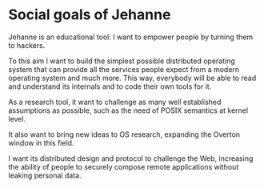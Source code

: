 # Social goals of Jehanne

Jehanne is an educational tool: I want to empower people by 
turning them to hackers.

To this aim I want to build the simplest possible distributed
operating system that can provide all the services people expect
from a modern operating system and much more. This way, everybody
will be able to read and understand its internals and to code
their own tools for it.

As a research tool, it want to challenge as many well established
assumptions as possible, such as the need of POSIX semantics at
kernel level.

It also want to bring new ideas to OS research, expanding the
Overton window in this field.

I want its distributed design and protocol to challenge the Web,
increasing the ability of people to securely compose remote
applications without leaking personal data.
